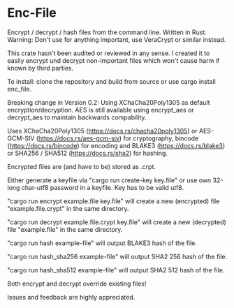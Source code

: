 # Enc-File
Encrypt / decrypt / hash files from the command line. Written in Rust. Warning: Don't use for anything important, use VeraCrypt or similar instead.

This crate hasn't been audited or reviewed in any sense. I created it to easily encrypt und decrypt non-important files which won't cause harm if known by third parties.

To install: clone the repository and build from source or use cargo install enc_file.

Breaking change in Version 0.2: Using XChaCha20Poly1305 as default encryption/decryption. AES is still available using encrypt_aes or decrypt_aes to maintain backwards compability.

Uses XChaCha20Poly1305 (https://docs.rs/chacha20poly1305) or AES-GCM-SIV (https://docs.rs/aes-gcm-siv) for cryptography, bincode (https://docs.rs/bincode) for encoding and BLAKE3 (https://docs.rs/blake3) or SHA256 / SHA512 (https://docs.rs/sha2) for hashing.

Encrypted files are (and have to be) stored as .crpt.

Either generate a keyfile via "cargo run create-key key.file" or use own 32-long char-utf8 password in a keyfile. Key has to be valid utf8.

"cargo run encrypt example.file key.file" will create a new (encrypted) file "example.file.crypt" in the same directory.

"cargo run decrypt example.file.crypt key.file" will create a new (decrypted) file "example.file" in the same directory.

"cargo run hash example-file" will output BLAKE3 hash of the file.

"cargo run hash_sha256 example-file" will output SHA2 256 hash of the file.

"cargo run hash_sha512 example-file" will output SHA2 512 hash of the file.

Both encrypt and decrypt override existing files!

Issues and feedback are highly appreciated. 
